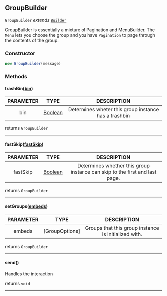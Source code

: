 
[String]: https://developer.mozilla.org/en-US/docs/Web/JavaScript/Reference/Global_Objects/String

[Number]: https://developer.mozilla.org/en-US/docs/Web/JavaScript/Reference/Global_Objects/Number

[Boolean]: https://developer.mozilla.org/en-US/docs/Web/JavaScript/Reference/Global_Objects/Boolean

[Object]: https://developer.mozilla.org/en-US/docs/Web/JavaScript/Reference/Global_Objects/Object

[Array]: https://developer.mozilla.org/en-US/docs/Web/JavaScript/Reference/Global_Objects/Array

[EmbedBuilder]: https://discord.js.org/docs/#/docs/discord.js/main/class/EmbedBuilder

[Builder]: ./Builder.md

## GroupBuilder

`GroupBuilder` *extends* [`Builder`][Builder]

GroupBuilder is essentially a mixture of Pagination and MenuBuilder.
The `Menu` lets you choose the group and you have `Pagination` to page through the contents of the group.

### Constructor
```js
new GroupBuilder(message)
```

### Methods

#### trashBin([bin]())

| PARAMETER | TYPE | DESCRIPTION |
|:-:|:-:|:-:|
| bin | [Boolean] | Determines wheter this group instance has a trashbin |

returns `GroupBuilder`

---
#### fastSkip([fastSkip]())

| PARAMETER | TYPE | DESCRIPTION |
|:-:|:-:|:-:|
| fastSkip | [Boolean] | Determines whether this group instance can skip to the first and last page. |

returns `GroupBuilder`

---
#### setGroups([embeds]())

| PARAMETER | TYPE | DESCRIPTION |
|:-:|:-:|:-:|
| embeds | [GroupOptions] | Groups that this group instance is initialized with. |

returns `GroupBuilder`

---
#### send()
Handles the interaction

returns `void`

---
